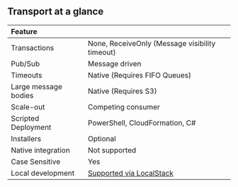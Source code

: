 ## Transport at a glance

|Feature                    |   |
|:---                       |---
|Transactions |None, ReceiveOnly (Message visibility timeout)
|Pub/Sub                    |Message driven
|Timeouts                   |Native (Requires FIFO Queues)
|Large message bodies       |Native (Requires S3)
|Scale-out             |Competing consumer
|Scripted Deployment        |PowerShell, CloudFormation, C#
|Installers                 |Optional
|Native integration         |Not supported
|Case Sensitive             |Yes
|Local development          |[Supported via LocalStack](/nservicebus/aws/local-development.md)
